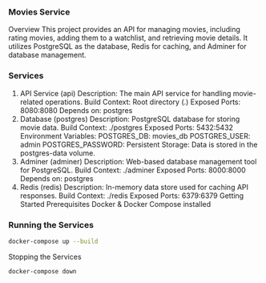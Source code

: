 ### Movies Service ###
Overview
This project provides an API for managing movies, including rating movies, adding them to a watchlist, and retrieving movie details. It utilizes PostgreSQL as the database, Redis for caching, and Adminer for database management.

### Services ###
1. API Service (api)
Description: The main API service for handling movie-related operations.
Build Context: Root directory (.)
Exposed Ports: 8080:8080
Depends on: postgres
2. Database (postgres)
Description: PostgreSQL database for storing movie data.
Build Context: ./postgres
Exposed Ports: 5432:5432
Environment Variables:
POSTGRES_DB: movies_db
POSTGRES_USER: admin
POSTGRES_PASSWORD: <secure-password>
Persistent Storage: Data is stored in the postgres-data volume.
3. Adminer (adminer)
Description: Web-based database management tool for PostgreSQL.
Build Context: ./adminer
Exposed Ports: 8000:8000
Depends on: postgres
4. Redis (redis)
Description: In-memory data store used for caching API responses.
Build Context: ./redis
Exposed Ports: 6379:6379
Getting Started
Prerequisites
Docker & Docker Compose installed
### Running the Services ###
```bash
docker-compose up --build
```
Stopping the Services
```bash
docker-compose down
```
